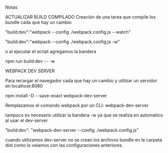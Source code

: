 Notas

ACTUALIZAR BUILD COMPILADO
Creación de una tarea que compile los bundle cada que hay un cambio

"build:dev":"webpack --config ./webpack.config.js --watch"

"build:dev":"webpack --config ./webpack.config.js -w"

o al ejecutar el script agregamos la bandera

npm run build:dev -- -w

WEBPACK DEV SERVER

Para recargar el navegador cada que hay un cambio y utilizar un servidor en localhost:8080

npm install -D --save-exact webpack-dev-server

Remplazamos el comando webpack por un CLI:   webpack-dev-server

tampoco es necesario utilizar la bandera -w ya que se realiza en automatico al usar el dev-server

"build:dev": "webpack-dev-server --config ./webpack.config.js"

cuando utilizamos dev-server no se crean los archivos bundle en la carpeta dist como lo veíamos con las configuraciones anteriores